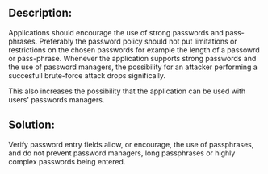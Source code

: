 ## Description:

Applications should encourage the use of strong passwords and pass-phrases. Preferably the
password policy should not put limitations or restrictions on the chosen passwords for example
the length of a passowrd or pass-phrase. Whenever the application supports strong passwords and
the use of password managers, the possibility for an attacker performing a succesfull brute-force 
attack drops significally.

This also increases the possibility that the application can be used with users' passwords managers.

## Solution:

Verify password entry fields allow, or encourage, the use of passphrases, and do not prevent
password managers, long passphrases or highly complex passwords being entered. 
